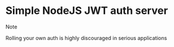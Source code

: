 # Simple NodeJS JWT auth server

> [!NOTE]
 Rolling your own auth is highly discouraged in serious applications 



